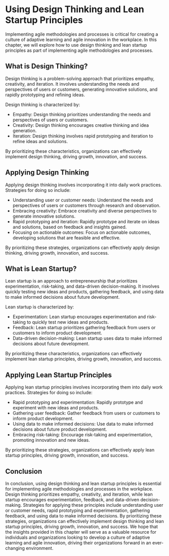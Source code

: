 Using Design Thinking and Lean Startup Principles
============================================================================================================

Implementing agile methodologies and processes is critical for creating a culture of adaptive learning and agile innovation in the workplace. In this chapter, we will explore how to use design thinking and lean startup principles as part of implementing agile methodologies and processes.

What is Design Thinking?
------------------------

Design thinking is a problem-solving approach that prioritizes empathy, creativity, and iteration. It involves understanding the needs and perspectives of users or customers, generating innovative solutions, and rapidly prototyping and refining ideas.

Design thinking is characterized by:

* Empathy: Design thinking prioritizes understanding the needs and perspectives of users or customers.
* Creativity: Design thinking encourages creative thinking and idea generation.
* Iteration: Design thinking involves rapid prototyping and iteration to refine ideas and solutions.

By prioritizing these characteristics, organizations can effectively implement design thinking, driving growth, innovation, and success.

Applying Design Thinking
------------------------

Applying design thinking involves incorporating it into daily work practices. Strategies for doing so include:

* Understanding user or customer needs: Understand the needs and perspectives of users or customers through research and observation.
* Embracing creativity: Embrace creativity and diverse perspectives to generate innovative solutions.
* Rapid prototyping and iteration: Rapidly prototype and iterate on ideas and solutions, based on feedback and insights gained.
* Focusing on actionable outcomes: Focus on actionable outcomes, developing solutions that are feasible and effective.

By prioritizing these strategies, organizations can effectively apply design thinking, driving growth, innovation, and success.

What is Lean Startup?
---------------------

Lean startup is an approach to entrepreneurship that prioritizes experimentation, risk-taking, and data-driven decision-making. It involves quickly testing new ideas and products, gathering feedback, and using data to make informed decisions about future development.

Lean startup is characterized by:

* Experimentation: Lean startup encourages experimentation and risk-taking to quickly test new ideas and products.
* Feedback: Lean startup prioritizes gathering feedback from users or customers to inform product development.
* Data-driven decision-making: Lean startup uses data to make informed decisions about future development.

By prioritizing these characteristics, organizations can effectively implement lean startup principles, driving growth, innovation, and success.

Applying Lean Startup Principles
--------------------------------

Applying lean startup principles involves incorporating them into daily work practices. Strategies for doing so include:

* Rapid prototyping and experimentation: Rapidly prototype and experiment with new ideas and products.
* Gathering user feedback: Gather feedback from users or customers to inform product development.
* Using data to make informed decisions: Use data to make informed decisions about future product development.
* Embracing risk-taking: Encourage risk-taking and experimentation, promoting innovation and new ideas.

By prioritizing these strategies, organizations can effectively apply lean startup principles, driving growth, innovation, and success.

Conclusion
----------

In conclusion, using design thinking and lean startup principles is essential for implementing agile methodologies and processes in the workplace. Design thinking prioritizes empathy, creativity, and iteration, while lean startup encourages experimentation, feedback, and data-driven decision-making. Strategies for applying these principles include understanding user or customer needs, rapid prototyping and experimentation, gathering feedback, and using data to make informed decisions. By prioritizing these strategies, organizations can effectively implement design thinking and lean startup principles, driving growth, innovation, and success. We hope that the insights provided in this chapter will serve as a valuable resource for individuals and organizations looking to develop a culture of adaptive learning and agile innovation, driving their organizations forward in an ever-changing environment.
